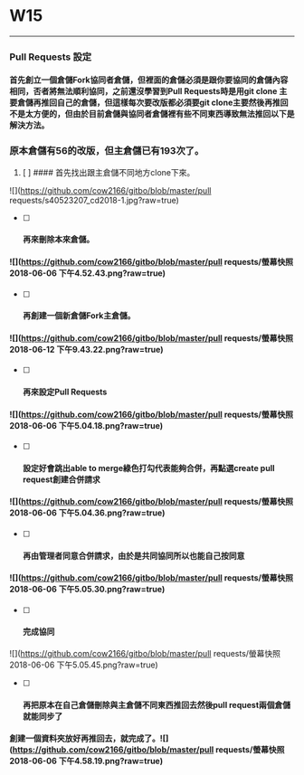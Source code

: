 # W15

---

### **Pull Requests 設定**

#### 首先創立一個倉儲Fork協同者倉儲，但裡面的倉儲必須是跟你要協同的倉儲內容相同，否者將無法順利協同，之前還沒學習到Pull Requests時是用git clone 主要倉儲再推回自己的倉儲，但這樣每次要改版都必須要git clone主要然後再推回不是太方便的，但由於目前倉儲與協同者倉儲裡有些不同東西導致無法推回以下是解決方法。

### 原本倉儲有56的改版，但主倉儲已有193次了。 

1. [ ] #### 首先找出跟主倉儲不同地方clone下來。

![](https://github.com/cow2166/gitbo/blob/master/pull requests/s40523207_cd2018-1.jpg?raw=true)

* [ ] #### 再來刪除本來倉儲。

#### ![](https://github.com/cow2166/gitbo/blob/master/pull requests/螢幕快照 2018-06-06 下午4.52.43.png?raw=true)

* [ ] #### 再創建一個新倉儲Fork主倉儲。

#### ![](https://github.com/cow2166/gitbo/blob/master/pull requests/螢幕快照 2018-06-12 下午9.43.22.png?raw=true)

* [ ] #### 再來設定Pull Requests

#### ![](https://github.com/cow2166/gitbo/blob/master/pull requests/螢幕快照 2018-06-06 下午5.04.18.png?raw=true)

* [ ] #### 設定好會跳出able to merge綠色打勾代表能夠合併，再點選create pull request創建合併請求

#### ![](https://github.com/cow2166/gitbo/blob/master/pull requests/螢幕快照 2018-06-06 下午5.04.36.png?raw=true)

* [ ] #### 再由管理者同意合併請求，由於是共同協同所以也能自己按同意

#### ![](https://github.com/cow2166/gitbo/blob/master/pull requests/螢幕快照 2018-06-06 下午5.05.30.png?raw=true)

* [ ] #### 完成協同

![](https://github.com/cow2166/gitbo/blob/master/pull requests/螢幕快照 2018-06-06 下午5.05.45.png?raw=true)

* [ ] #### 再把原本在自己倉儲刪除與主倉儲不同東西推回去然後pull request兩個倉儲就能同步了

#### 創建一個資料夾放好再推回去，就完成了。![](https://github.com/cow2166/gitbo/blob/master/pull requests/螢幕快照 2018-06-06 下午4.58.19.png?raw=true)



